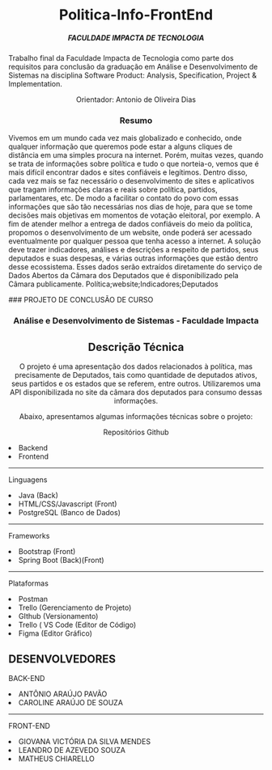 
<h4 align="center"> 
    <h1 align="center">Politica-Info-FrontEnd</h1>
    <h5 align="center">FACULDADE IMPACTA DE TECNOLOGIA</h5>
</h4>

<p>
    Trabalho final da Faculdade Impacta de
    Tecnologia como parte dos requisitos para
    conclusão da graduação em Análise e
    Desenvolvimento de Sistemas na disciplina
    Software Product: Analysis, Specification,
    Project & Implementation.
    
   <p align="center">Orientador: Antonio de Oliveira Dias</p> 
<p>

<p>
  <h3 align="center">Resumo</h3>
Vivemos em um mundo cada vez mais globalizado e conhecido, onde qualquer
informação que queremos pode estar a alguns cliques de distância em uma simples
procura na internet. Porém, muitas vezes, quando se trata de informações sobre
política e tudo o que norteia-o, vemos que é mais difícil encontrar dados e sites
confiáveis e legítimos.
Dentro disso, cada vez mais se faz necessário o desenvolvimento de sites e
aplicativos que tragam informações claras e reais sobre política, partidos,
parlamentares, etc. De modo a facilitar o contato do povo com essas informações
que são tão necessárias nos dias de hoje, para que se tome decisões mais objetivas
em momentos de votação eleitoral, por exemplo.
A fim de atender melhor a entrega de dados confiáveis do meio da política,
propomos o desenvolvimento de um website, onde poderá ser acessado
eventualmente por qualquer pessoa que tenha acesso a internet. A solução deve
trazer indicadores, análises e descrições a respeito de partidos, seus deputados e
suas despesas, e várias outras informações que estão dentro desse ecossistema.
Esses dados serão extraídos diretamente do serviço de Dados Abertos da Câmara
dos Deputados que é disponibilizado pela Câmara publicamente.
Política;website;Indicadores;Deputados
<p>
<span>### PROJETO DE CONCLUSÃO DE CURSO<span> 

<h3 align="center">Análise e Desenvolvimento de Sistemas - Faculdade Impacta</h3>

<div>

  <h2 align="center">Descrição Técnica</h2>
  
  <p align="center">
    O projeto é uma apresentação dos dados relacionados à política, mas
    precisamente de Deputados, tais como quantidade de deputados ativos, seus
    partidos e os estados que se referem, entre outros. Utilizaremos uma API
    disponibilizada no site da câmara dos deputados para consumo dessas informações.
    
  </p>
  
  <p  align="center">Abaixo, apresentamos algumas informações técnicas sobre o projeto: </p>
  
  <p  align="center">Repositórios Github </p>
  
<li>Backend</li>
<li>Frontend</li>
<hr>
 
<p>Linguagens</p>

<li>Java (Back)</li>
<li>HTML/CSS/Javascript (Front)</li>
<li>PostgreSQL (Banco de Dados)</li>
<hr>

<p>Frameworks</p>

<li> Bootstrap (Front)</li>
<li>Spring Boot (Back)(Front)</li>
<hr>      
      
<p>Plataformas</p>

<li>Postman</li>
<li>Trello (Gerenciamento de Projeto)</li>
<li>GIthub (Versionamento)</li>
<li>Trello ( VS Code (Editor de Código)</li>
 <li>Figma (Editor Gráfico)</li>
</div>

<div>
<h2>DESENVOLVEDORES</h2>
    
<P>BACK-END</P>
    
<li>ANTÔNIO ARAÚJO PAVÃO</li>
<li>CAROLINE ARAÚJO DE SOUZA</li>
<hr>     

<P>FRONT-END</P>
    
<li>GIOVANA VICTÓRIA DA SILVA MENDES</li>
<li>LEANDRO DE AZEVEDO SOUZA</li>
<li>MATHEUS CHIARELLO</li>
        
</div>

